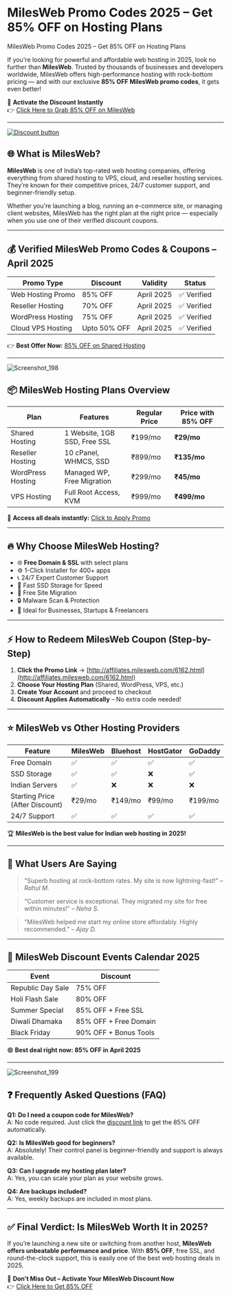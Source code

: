 # MilesWeb Promo Codes 2025 – Get 85% OFF on Hosting Plans
MilesWeb Promo Codes 2025 – Get 85% OFF on Hosting Plans

If you're looking for powerful and affordable web hosting in 2025, look no further than **MilesWeb**. Trusted by thousands of businesses and developers worldwide, MilesWeb offers high-performance hosting with rock-bottom pricing — and with our exclusive **85% OFF MilesWeb promo codes**, it gets even better!

🎯 **Activate the Discount Instantly**  
👉 [Click Here to Grab 85% OFF on MilesWeb](http://affiliates.milesweb.com/6162.html)

---
[![Discount button](https://github.com/user-attachments/assets/e5cb2122-5258-4331-bbff-048ba1ae5555)](http://affiliates.milesweb.com/6162.html)


## 🌐 What is MilesWeb?

**MilesWeb** is one of India’s top-rated web hosting companies, offering everything from shared hosting to VPS, cloud, and reseller hosting services. They’re known for their competitive prices, 24/7 customer support, and beginner-friendly setup.

Whether you're launching a blog, running an e-commerce site, or managing client websites, MilesWeb has the right plan at the right price — especially when you use one of their verified discount coupons.

---

## 💰 Verified MilesWeb Promo Codes & Coupons – April 2025

| Promo Type | Discount | Validity | Status |
|------------|----------|----------|--------|
| Web Hosting Promo | 85% OFF | April 2025 | ✅ Verified |
| Reseller Hosting | 70% OFF | April 2025 | ✅ Verified |
| WordPress Hosting | 75% OFF | April 2025 | ✅ Verified |
| Cloud VPS Hosting | Upto 50% OFF | April 2025 | ✅ Verified |

👉 **Best Offer Now:** [85% OFF on Shared Hosting](http://affiliates.milesweb.com/6162.html)

---
![Screenshot_198](https://github.com/user-attachments/assets/10a6a92a-e799-4ad5-8547-b3bdcd46fb16)


## 📦 MilesWeb Hosting Plans Overview

| Plan | Features | Regular Price | Price with 85% OFF |
|------|----------|----------------|-----------------------|
| Shared Hosting | 1 Website, 1GB SSD, Free SSL | ₹199/mo | **₹29/mo** |
| Reseller Hosting | 10 cPanel, WHMCS, SSD | ₹899/mo | **₹135/mo** |
| WordPress Hosting | Managed WP, Free Migration | ₹299/mo | **₹45/mo** |
| VPS Hosting | Full Root Access, KVM | ₹999/mo | **₹499/mo** |

🚀 **Access all deals instantly:** [Click to Apply Promo](http://affiliates.milesweb.com/6162.html)

---

## 🔥 Why Choose MilesWeb Hosting?

- 🌐 **Free Domain & SSL** with select plans
- ⚙️ 1-Click Installer for 400+ apps
- 📞 24/7 Expert Customer Support
- 🚀 Fast SSD Storage for Speed
- 🔄 Free Site Migration
- 🔒 Malware Scan & Protection
- 💼 Ideal for Businesses, Startups & Freelancers

---

## ⚡ How to Redeem MilesWeb Coupon (Step-by-Step)

1. **Click the Promo Link** → [http://affiliates.milesweb.com/6162.html](http://affiliates.milesweb.com/6162.html)
2. **Choose Your Hosting Plan** (Shared, WordPress, VPS, etc.)
3. **Create Your Account** and proceed to checkout
4. **Discount Applies Automatically** – No extra code needed!

---

## ⭐ MilesWeb vs Other Hosting Providers

| Feature | MilesWeb | Bluehost | HostGator | GoDaddy |
|---------|----------|----------|-----------|---------|
| Free Domain | ✅ | ✅ | ✅ | ✅ |
| SSD Storage | ✅ | ✅ | ❌ | ✅ |
| Indian Servers | ✅ | ❌ | ❌ | ❌ |
| Starting Price (After Discount) | ₹29/mo | ₹149/mo | ₹99/mo | ₹199/mo |
| 24/7 Support | ✅ | ✅ | ✅ | ✅ |

🏆 **MilesWeb is the best value for Indian web hosting in 2025!**

---

## 💬 What Users Are Saying

> "Superb hosting at rock-bottom rates. My site is now lightning-fast!" – *Rahul M.*

> "Customer service is exceptional. They migrated my site for free within minutes!" – *Neha S.*

> "MilesWeb helped me start my online store affordably. Highly recommended." – *Ajay D.*

---

## 📅 MilesWeb Discount Events Calendar 2025

| Event | Discount |
|-------|----------|
| Republic Day Sale | 75% OFF |
| Holi Flash Sale | 80% OFF |
| Summer Special | 85% OFF + Free SSL |
| Diwali Dhamaka | 85% OFF + Free Domain |
| Black Friday | 90% OFF + Bonus Tools |

🟢 **Best deal right now: 85% OFF in April 2025**

---
![Screenshot_199](https://github.com/user-attachments/assets/f26f3bdb-b996-4311-b9fb-76a945606a8f)


## ❓ Frequently Asked Questions (FAQ)

**Q1: Do I need a coupon code for MilesWeb?**  
A: No code required. Just click the [discount link](http://affiliates.milesweb.com/6162.html) to get the 85% OFF automatically.

**Q2: Is MilesWeb good for beginners?**  
A: Absolutely! Their control panel is beginner-friendly and support is always available.

**Q3: Can I upgrade my hosting plan later?**  
A: Yes, you can scale your plan as your website grows.

**Q4: Are backups included?**  
A: Yes, weekly backups are included in most plans.

---

## ✅ Final Verdict: Is MilesWeb Worth It in 2025?

If you’re launching a new site or switching from another host, **MilesWeb offers unbeatable performance and price**. With **85% OFF**, free SSL, and round-the-clock support, this is easily one of the best web hosting deals in 2025.

🎯 **Don’t Miss Out – Activate Your MilesWeb Discount Now**  
👉 [Click Here to Get 85% OFF](http://affiliates.milesweb.com/6162.html)

